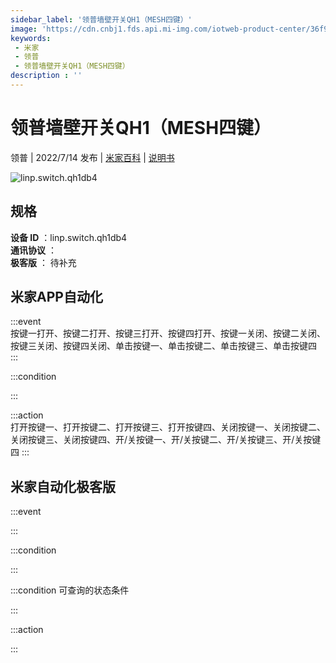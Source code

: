 ```yaml
---
sidebar_label: '领普墙壁开关QH1（MESH四键）'
image: 'https://cdn.cnbj1.fds.api.mi-img.com/iotweb-product-center/36f9223905de8353dc7d9d8ec252d4d3_1657189851400.png?GalaxyAccessKeyId=AKVGLQWBOVIRQ3XLEW&Expires=9223372036854775807&Signature=SAPu+pIwHBmVqkpf0iNxYLB4m8k='
keywords: 
 - 米家
 - 领普
 - 领普墙壁开关QH1（MESH四键）
description : ''
---
```

# 领普墙壁开关QH1（MESH四键）

领普 | 2022/7/14 发布 | [米家百科](https://home.mi.com/webapp/content/baike/product/index.html?model=linp.switch.qh1db4) | [说明书](https://home.mi.com/views/introduction.html?model=linp.switch.qh1db4&region=cn)

![linp.switch.qh1db4](https://cdn.cnbj1.fds.api.mi-img.com/iotweb-product-center/36f9223905de8353dc7d9d8ec252d4d3_1657189851400.png?GalaxyAccessKeyId=AKVGLQWBOVIRQ3XLEW&Expires=9223372036854775807&Signature=SAPu+pIwHBmVqkpf0iNxYLB4m8k=)

## 规格  
> 
**设备 ID** ：linp.switch.qh1db4  
**通讯协议** ：  
**极客版**  ： 待补充 


## 米家APP自动化  

:::event  
按键一打开、按键二打开、按键三打开、按键四打开、按键一关闭、按键二关闭、按键三关闭、按键四关闭、单击按键一、单击按键二、单击按键三、单击按键四
:::

:::condition  

:::

:::action   
打开按键一、打开按键二、打开按键三、打开按键四、关闭按键一、关闭按键二、关闭按键三、关闭按键四、开/关按键一、开/关按键二、开/关按键三、开/关按键四
:::

## 米家自动化极客版  

:::event  

:::

:::condition  

:::

:::condition 可查询的状态条件  

:::

:::action  

:::

        
